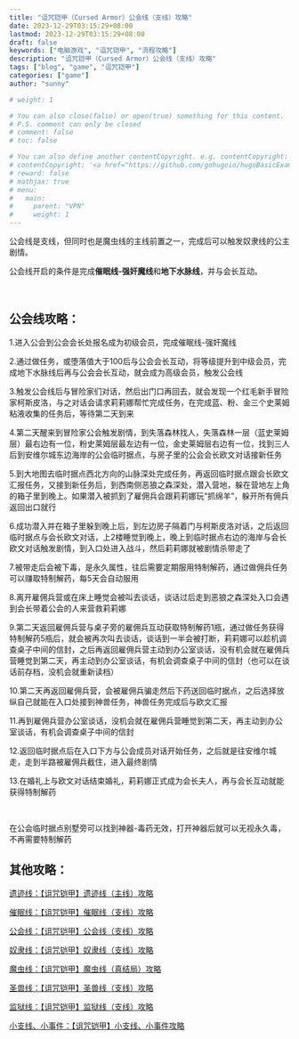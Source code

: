 ```yaml
---
title: "诅咒铠甲（Cursed Armor）公会线（支线）攻略"
date: 2023-12-29T03:15:29+08:00
lastmod: 2023-12-29T03:15:29+08:00
draft: false
keywords: ["电脑游戏", "诅咒铠甲", "流程攻略"]
description: "诅咒铠甲（Cursed Armor）公会线（支线）攻略"
tags: ["blog", "game", "诅咒铠甲"]
categories: ["game"]
author: "sunny"

# weight: 1

# You can also close(false) or open(true) something for this content.
# P.S. comment can only be closed
# comment: false
# toc: false

# You can also define another contentCopyright. e.g. contentCopyright: "This is another copyright."
# contentCopyright: '<a href="https://github.com/gohugoio/hugoBasicExample" rel="noopener" target="_blank">See origin</a>'
# reward: false
# mathjax: true
# menu:
#   main:
#     parent: "VPN"
#     weight: 1
---
```


公会线是支线，但同时也是魔虫线的主线前置之一，完成后可以触发奴隶线的公主剧情。

公会线开启的条件是完成**催眠线-强奸魔线**和**地下水脉线**，并与会长互动。

 

## 公会线攻略： ##

1.进入公会到公会会长处报名成为初级会员，完成催眠线-强奸魔线

2.通过做任务，或堕落值大于100后与公会会长互动，将等级提升到中级会员，完成地下水脉线后再与公会会长互动，就会成为高级会员，触发公会线

3.触发公会线后与冒险家们对话，然后出门口再回去，就会发现一个红毛新手冒险家柯斯皮洛，与之对话会请求莉莉娜帮忙完成任务，在完成蓝、粉、金三个史莱姆粘液收集的任务后，等待第二天到来

4.第二天醒来到冒险家公会触发剧情，到失落森林找人，失落森林一层（蓝史莱姆层）最右边有一位，粉史莱姆层最左边有一位，金史莱姆层右边有一位，找到三人后到安维尔城东边海岸的公会临时据点，与房子里的公会会长欧文对话接新任务

5.到大地图去临时据点西北方向的山脉深处完成任务，再返回临时据点跟会长欧文汇报任务，又接到新任务后，到西南侧恶狼之森深处，潜入营地，躲在营地左上角的箱子里到晚上。如果潜入被抓到了雇佣兵会跟莉莉娜玩“抓绵羊”，躲开所有佣兵返回出口就行

6.成功潜入并在箱子里躲到晚上后，到左边房子隔着门与柯斯皮洛对话，之后返回临时据点与会长欧文对话，上2楼睡觉到晚上，晚上到临时据点右边的海岸与会长欧文对话触发剧情，到入口处进入战斗，然后莉莉娜就被剧情杀带走了

7.被带走后会被下毒，是永久属性，往后需要定期服用特制解药，通过做佣兵任务可以赚取特制解药，每5天会自动服用

8.离开雇佣兵营或在床上睡觉会被叫去谈话，谈话过后走到恶狼之森深处入口会遇到会长带着公会的人来营救莉莉娜

9.第二天返回雇佣兵营与桌子旁的雇佣兵互动获取特制解药1瓶，通过做任务获得特制解药5瓶后，就会被再次叫去谈话，谈话到一半会被打断，莉莉娜可以趁机调查桌子中间的信封，之后再返回雇佣兵营主动到办公室谈话，没有机会就在雇佣兵营睡觉到第二天，再主动到办公室谈话，有机会调查桌子中间的信封（也可以在谈话前存档，没机会就重新读档）

10.第二天再返回雇佣兵营，会被雇佣兵骗走然后下药送回临时据点，之后选择放纵自己就能在入口处接到神兽任务，神兽任务完成后与欧文汇报

11.再到雇佣兵营办公室谈话，没机会就在雇佣兵营睡觉到第二天，再主动到办公室谈话，有机会调查桌子中间的信封

12.返回临时据点后在入口下方与公会成员对话开始任务，之后就是往安维尔城走，走到半路被雇佣兵截住，进入最终剧情

13.在婚礼上与欧文对话结束婚礼，莉莉娜正式成为会长夫人，再与会长互动就能获得特制解药

 

在公会临时据点别墅旁可以找到神器-毒药无效，打开神器后就可以无视永久毒，不再需要特制解药



## 其他攻略： ##

[遗迹线：【诅咒铠甲】遗迹线（主线）攻略](https://nagisa969.github.io/post/game/cursed-armor-relic-line-guide/)

[催眠线：【诅咒铠甲】催眠线（支线）攻略](https://nagisa969.github.io/post/game/cursed-armor-hypnosis-line-guide/)

[公会线：【诅咒铠甲】公会线（支线）攻略](https://nagisa969.github.io/post/game/cursed-armor-guild-line-guide/)

[奴隶线：【诅咒铠甲】奴隶线（支线）攻略](https://nagisa969.github.io/post/game/cursed-armor-slave-line-guide/)

[魔虫线：【诅咒铠甲】魔虫线（真结局）攻略](https://nagisa969.github.io/post/game/cursed-armor-abbadon-line-guide/)

[圣兽线：【诅咒铠甲】圣兽线（支线）攻略](https://nagisa969.github.io/post/game/cursed-armor-sacred-beast-line-guide/)

[监狱线：【诅咒铠甲】监狱线（支线）攻略](https://nagisa969.github.io/post/game/cursed-armor-prison-line-guide/)

[小支线、小事件：【诅咒铠甲】小支线、小事件攻略](https://nagisa969.github.io/post/game/cursed-armor-independent-quests-and-events-guide/)
